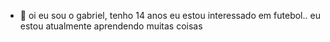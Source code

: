 - 👋 oi eu sou o gabriel, tenho 14 anos
eu estou interessado em futebol..
 eu estou atualmente aprendendo muitas coisas
<!--eu estouprocura-
gabrielmartins123/gabrielmartins123 is a ✨ special ✨ repository because its `README.md` (this file) appears on your GitHub profile.
You can click the Preview link to take a look at your changes.
--->
